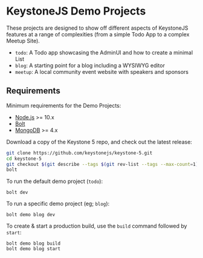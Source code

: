 # KeystoneJS Demo Projects

These projects are designed to show off different aspects of KeystoneJS features
at a range of complexities (from a simple Todo App to a complex Meetup Site).

- `todo`: A Todo app showcasing the AdminUI and how to create a minimal List
- `blog`: A starting point for a blog including a WYSIWYG editor
- `meetup`: A local community event website with speakers and sponsors

## Requirements

Minimum requirements for the Demo Projects:

- [Node.js](https://nodejs.org/) >= 10.x
- [Bolt](http://boltpkg.com/)
- [MongoDB](https://v5.keystonejs.com/quick-start/mongodb) >= 4.x

Download a copy of the Keystone 5 repo, and check out the latest release:

```bash
git clone https://github.com/keystonejs/keystone-5.git
cd keystone-5
git checkout $(git describe --tags $(git rev-list --tags --max-count=1))
bolt
```

To run the default demo project (`todo`):

```
bolt dev
```

To run a specific demo project (eg; `blog`):

```
bolt demo blog dev
```

To create & start a production build, use the `build` command followed by `start`:


```
bolt demo blog build
bolt demo blog start
```

